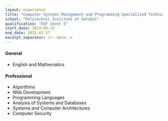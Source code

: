 ```yaml
---
layout: experience
title: "Computer Systems Management and Programming Specialized Technician"
school: "Polytechnic Institute of Setúbal"
qualification: "EQF level 5"
start_date: 2014-09-15
end_date: 2015-07-17
excerpt_separator: <!--more-->
---
```


<!--more-->

#### General

- English and Mathematics

#### Professional

- Algorithms
- Web Development
- Programming Languages
- Analysis of Systems and Databases
- Systems and Computer Architectures
- Computer Security
